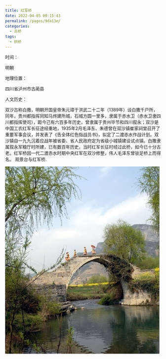 ```yaml
---
title: 红军桥
date: 2022-04-05 00:15:43
permalink: /pages/9da13e/
categories:
  - 古桥
tags:
  - 拱桥 
---
```

时间：

明朝

地理位置：

四川省泸州市古蔺县

人文历史：

双沙古称白撒，明朝开国皇帝朱元璋于洪武二十二年（1389年）设白撒千户所，同年，贵州都指挥同知马烨建所城，石城方圆一里多，隶属于赤水卫（赤水卫隶四川都指挥使司），距今己有六百多年历史，曾隶属于贵州毕节和四川叙永；双沙是中国工农红军长征途经重地，1935年2月毛泽东、朱德曾在双沙镇崔家祠堂召开了重要军事会议，并发表了《告全体红色指战员书》，拟定了二渡赤水作战计划。双沙镇自一九九沉着应战年被省委、省人民政府定为省级小城镇建设试点镇。白撒隶属叙永军粮厅时所建，已有数百年历史，当时红军长征时经过此桥，如今已十分古老。红军桥因一代二渡赤水时期中央红军在双沙修整，伟人毛泽东曾驻足桥上而得名。 观景台与红军桥.

![红军桥](/img/photo/12.jpg)
